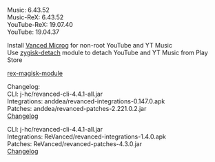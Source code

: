 Music: 6.43.52  
Music-ReX: 6.43.52  
YouTube-ReX: 19.07.40  
YouTube: 19.04.37  

Install [Vanced Microg](https://github.com/TeamVanced/VancedMicroG/releases) for non-root YouTube and YT Music  
Use [zygisk-detach](https://github.com/j-hc/zygisk-detach) module to detach YouTube and YT Music from Play Store  

[rex-magisk-module](https://github.com/LemonyOwO/rex-magisk-module)  

Changelog:  
CLI: j-hc/revanced-cli-4.4.1-all.jar  
Integrations: anddea/revanced-integrations-0.147.0.apk  
Patches: anddea/revanced-patches-2.221.0.2.jar  
[Changelog](https://github.com/anddea/revanced-patches/releases/tag/v2.221.0.2)

CLI: j-hc/revanced-cli-4.4.1-all.jar  
Integrations: ReVanced/revanced-integrations-1.4.0.apk  
Patches: ReVanced/revanced-patches-4.3.0.jar  
[Changelog](https://github.com/ReVanced/revanced-patches/releases/tag/v4.3.0)  
